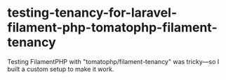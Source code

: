 # testing-tenancy-for-laravel-filament-php-tomatophp-filament-tenancy
Testing FilamentPHP with "tomatophp/filament-tenancy" was tricky—so I built a custom setup to make it work.
